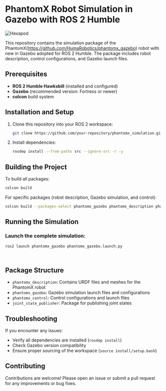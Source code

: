 # PhantomX Robot Simulation in Gazebo with ROS 2 Humble

![Hexapod](https://github.com/user-attachments/assets/10c928e9-9ac2-4a77-91c2-b48b27461df9)


This repository contains the simulation package of the PhantomX(https://github.com/HumaRobotics/phantomx_gazebo) robot with new in Gazebo adopted for  ROS 2 Humble. The package includes robot description, control configurations, and Gazebo launch files.

## Prerequisites

- **ROS 2 Humble Hawksbill** (installed and configured)
- **Gazebo** (recommended version: Fortress or newer)
- **colcon** build system

## Installation and Setup

1. Clone this repository into your ROS 2 workspace:
   ```bash
   git clone https://github.com/your-repository/phantomx_simulation.git
   ```

2. Install dependencies:
   ```bash
   rosdep install --from-paths src --ignore-src -r -y
   ```

## Building the Project

To build all packages:
```bash
colcon build
```

For specific packages (robot description, Gazebo simulation, and control):
```bash
colcon build --packages-select phantomx_gazebo phantomx_description phantomx_control joint_state_publisher
```

## Running the Simulation

### Launch the complete simulation:
```bash
ros2 launch phantomx_gazebo phantomx_gazebo.launch.py
```


```


```

## Package Structure

- `phantomx_description`: Contains URDF files and meshes for the PhantomX robot
- `phantomx_gazebo`: Gazebo simulation launch files and configurations
- `phantomx_control`: Control configurations and launch files
- `joint_state_publisher`: Package for publishing joint states

## Troubleshooting

If you encounter any issues:
- Verify all dependencies are installed (`rosdep install`)
- Check Gazebo version compatibility
- Ensure proper sourcing of the workspace (`source install/setup.bash`)

## Contributing

Contributions are welcome! Please open an issue or submit a pull request for any improvements or bug fixes.

